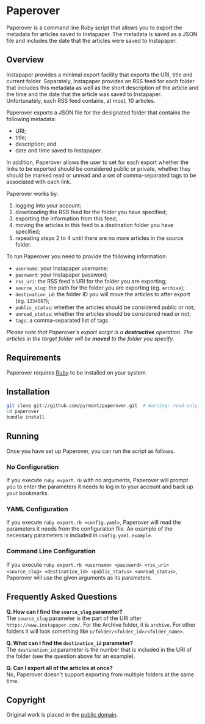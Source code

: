 # Paperover

Paperover is a command line Ruby script that allows you to export the metadata for articles saved to Instapaper. The metadata is saved as a JSON file and includes the date that the articles were saved to Instapaper.

## Overview

Instapaper provides a minimal export facility that exports the URI, title and current folder. Separately, Instapaper provides an RSS feed for each folder that includes this metadata as well as the short description of the article and the time and the date that the article was saved to Instapaper. Unfortunately, each RSS feed contains, at most, 10 articles.

Paperover exports a JSON file for the designated folder that contains the following metadata:

* URI;
* title;
* description; and
* date and time saved to Instapaper.

In addition, Paperover allows the user to set for each export whether the links to be exported should be considered public or private, whether they should be marked read or unread and a set of comma-separated tags to be associated with each link.

Paperover works by:

1. logging into your account;
2. downloading the RSS feed for the folder you have specified;
3. exporting the information from this feed;
4. moving the articles in this feed to a destination folder you have specified;
5. repeating steps 2 to 4 until there are no more articles in the source folder.

To run Paperover you need to provide the following information:

* `username`: your Instapaper username;
* `password`: your Instapaper password;
* `rss_uri`: the RSS feed's URI for the folder you are exporting;
* `source_slug`: the path for the folder you are exporting (eg. `archive`);
* `destination_id`: the folder ID you will move the articles to after export (eg. `1234567`);
* `public_status`: whether the articles should be considered public or not;
* `unread_status`: whether the articles should be considered read or not;
* `tags`: a comma-separated list of tags.

*Please note that Paperover's export script is a __destructive__ operation. The articles in the target folder will be __moved__ to the folder you specify.*

## Requirements

Paperover requires [Ruby](http://ruby-lang.org) to be installed on your system.

## Installation

```bash
git clone git://github.com/pyrmont/paperover.git  # Warning: read-only.
cd paperover
bundle install
```

## Running

Once you have set up Paperover, you can run the script as follows.

### No Configuration

If you execute `ruby export.rb` with no arguments, Paperover will prompt you to enter the parameters it needs to log in to your account and back up your bookmarks.

### YAML Configuration

If you execute `ruby export.rb <config.yaml>`, Paperover will read the parameters it needs from the configuration file. An example of the necessary parameters is included in `config.yaml.example`.

### Command Line Configuration

If you execute `ruby export.rb <username> <password> <rss_uri> <source_slug> <destination_id> <public_status> <unread_status>`, Paperover will use the given arguments as its parameters.

## Frequently Asked Questions

**Q. How can I find the `source_slug` parameter?**  
The `source_slug` parameter is the part of the URI after `https://www.instapaper.com/`. For the Archive folder, it is `archive`. For other folders it will look something like `u/folder/<folder_id>/<folder_name>`.

**Q. What can I find the `destination_id` parameter?**  
The `destination_id` parameter is the number that is included in the URI of the folder (see the question above for an example).

**Q. Can I export all of the articles at once?**  
No, Paperover doesn't support exporting from multiple folders at the same time.

## Copyright

Original work is placed in the [public domain](http://creativecommons.org/publicdomain/zero/1.0/).
